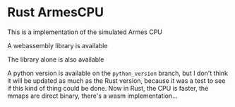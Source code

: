 # Rust ArmesCPU
This is a implementation of the simulated Armes CPU

A webassembly library is available

The library alone is also available

A python version is available on the `python_version` branch, but I don't think it will be updated as much as the Rust version, because it was a test to see if this kind of thing could be done. Now in Rust, the CPU is faster, the mmaps are direct binary, there's a wasm implementation...
